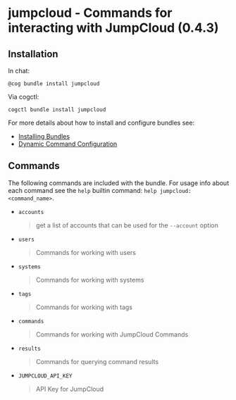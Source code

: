 # jumpcloud - Commands for interacting with JumpCloud (0.4.3)



## Installation

In chat:

```
@cog bundle install jumpcloud
```

Via cogctl:

```
cogctl bundle install jumpcloud
```

For more details about how to install and configure bundles see:

* [Installing Bundles](https://cog-book.operable.io/#_installing_bundles)
* [Dynamic Command Configuration](https://cog-book.operable.io/#_dynamic_command_configuration)

## Commands

The following commands are included with the bundle. For usage info
about each command see the `help` builtin command: `help jumpcloud:<command_name>`.

* `accounts`
  > get a list of accounts that can be used for the `--account` option

* `users`
  > Commands for working with users

* `systems`
  > Commands for working with systems

* `tags`
  > Commands for working with tags

* `commands`
  > Commands for working with JumpCloud Commands

* `results`
  > Commands for querying command results

* `JUMPCLOUD_API_KEY`
  > API Key for JumpCloud
